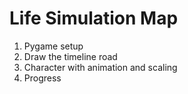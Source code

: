 # Life Simulation Map

1. Pygame setup
2. Draw the timeline road
3. Character with animation and scaling
4. Progress
